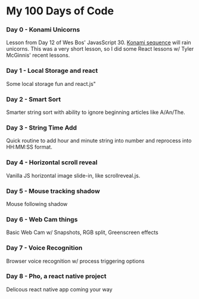 # My 100 Days of Code

### Day 0 - Konami Unicorns

Lesson from Day 12 of Wes Bos' JavasScript 30. [Konami sequence](https://www.wikiwand.com/en/Konami_Code) will rain unicorns. This was a very short lesson, so I did some React lessons w/ Tyler McGinnis' recent lessons.

### Day 1 - Local Storage and react

Some local storage fun and react.js"

### Day 2 - Smart Sort

Smarter string sort with ability to ignore beginning articles like A/An/The.

### Day 3 - String Time Add

Quick routine to add hour and minute string into number and reprocess into HH:MM:SS format.

### Day 4 - Horizontal scroll reveal

Vanilla JS horizontal image slide-in, like scrollreveal.js.

### Day 5 - Mouse tracking shadow

Mouse following shadow

### Day 6 - Web Cam things

Basic Web Cam w/ Snapshots, RGB split, Greenscreen effects


### Day 7 - Voice Recognition

Browser voice recognition w/ process triggering options

### Day 8 - Pho, a react native project

Delicous react native app coming your way
